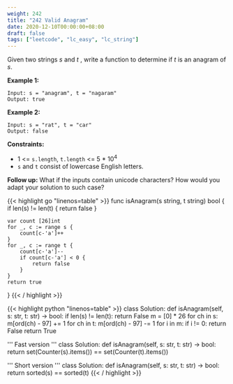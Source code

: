 ```yaml
---
weight: 242
title: "242 Valid Anagram"
date: 2020-12-10T00:00:00+08:00
draft: false
tags: ["leetcode", "lc_easy", "lc_string"]
---
```


Given two strings _s_ and _t_ , write a function to determine if _t_ is an anagram of _s_.

**Example 1:**
```
Input: s = "anagram", t = "nagaram"
Output: true
```

**Example 2:**
```
Input: s = "rat", t = "car"
Output: false
```

**Constraints:**
- 1 <= `s.length`, `t.length` <= 5 * 10<sup>4</sup>
- `s` and `t` consist of lowercase English letters.

**Follow up:**
What if the inputs contain unicode characters? How would you adapt your solution to such case?

<div class="tabs"></div>
<div class="tab-content">
<div id="golang" class="lang">
{{< highlight go "linenos=table" >}}
func isAnagram(s string, t string) bool {
	if len(s) != len(t) {
		return false
	}

	var count [26]int
	for _, c := range s {
		count[c-'a']++
	}
	for _, c := range t {
		count[c-'a']--
		if count[c-'a'] < 0 {
			return false
		}
	}
	return true
}
{{< / highlight >}}
</div>

<div id="python" class="lang">
{{< highlight python "linenos=table" >}}
class Solution:
    def isAnagram(self, s: str, t: str) -> bool:
        if len(s) != len(t):
            return False
        m = [0] * 26
        for ch in s:
            m[ord(ch) - 97] += 1
        for ch in t:
            m[ord(ch) - 97] -= 1
        for i in m:
            if i != 0:
                return False
        return True


''' Fast version '''
class Solution:
    def isAnagram(self, s: str, t: str) -> bool:
        return set(Counter(s).items()) == set(Counter(t).items())


''' Short version '''
class Solution:
    def isAnagram(self, s: str, t: str) -> bool:
        return sorted(s) == sorted(t)
{{< / highlight >}}
</div>
</div>
